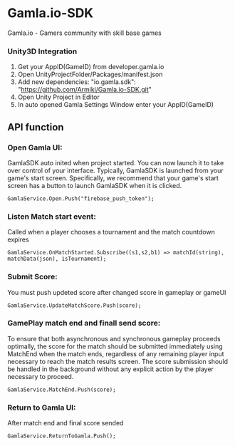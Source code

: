 # Gamla.io-SDK
Gamla.io - Gamers community with skill base games



### Unity3D Integration
1. Get your AppID(GameID) from developer.gamla.io
2. Open UnityProjectFolder/Packages/manifest.json
3. Add new dependencies:
   "io.gamla.sdk": "https://github.com/Armiki/Gamla.io-SDK.git"
4. Open Unity Project in Editor
5. In auto opened Gamla Settings Window enter your AppID(GameID)


## API function
### Open Gamla UI:
GamlaSDK auto inited when project started. You can now launch it to take over control of your interface. Typically, GamlaSDK is launched from your game's start screen. Specifically, we recommend that your game's start screen has a button to launch GamlaSDK when it is clicked.

    GamlaService.Open.Push("firebase_push_token");
    
### Listen Match start event:
Called when a player chooses a tournament and the match countdown expires
    
    GamlaService.OnMatchStarted.Subscribe((s1,s2,b1) => matchId(string), matchData(json), isTournament);


### Submit Score:
You must push updeted score after changed score in gameplay or gameUI 

    GamlaService.UpdateMatchScore.Push(score);

### GamePlay match end and finall send score:
To ensure that both asynchronous and synchronous gameplay proceeds optimally, the score for the match should be submitted immediately using MatchEnd when the match ends, regardless of any remaining player input necessary to reach the match results screen. The score submission should be handled in the background without any explicit action by the player necessary to proceed.

    GamlaService.MatchEnd.Push(score);

### Return to Gamla UI:
After match end and final score sended

    GamlaService.ReturnToGamla.Push();
    
